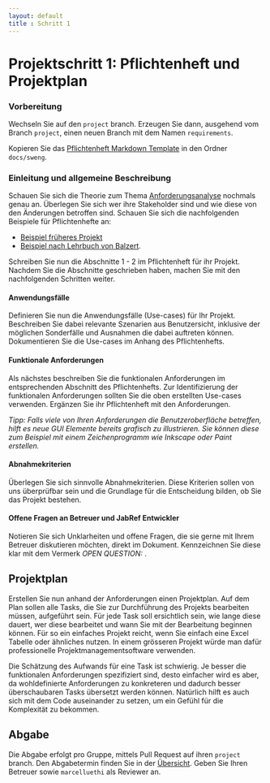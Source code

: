 ```yaml
---
layout: default
title : Schritt 1
---
```

# Projektschritt 1: Pflichtenheft und Projektplan

### Vorbereitung
Wechseln Sie auf den `project` branch. 
Erzeugen Sie dann, ausgehend vom Branch `project`, einen neuen Branch mit dem Namen `requirements`. 


Kopieren Sie das [Pflichtenheft Markdown Template](https://raw.githubusercontent.com/unibas-marcelluethi/software-engineering/main/docs/project/templates/pflichtenheft-template.md) in den Ordner ```docs/sweng```.


### Einleitung und allgemeine Beschreibung

Schauen Sie sich die Theorie zum Thema [Anforderungsanalyse](../week6) nochmals genau an. Überlegen Sie sich wer ihre Stakeholder sind und wie diese von den Änderungen betroffen sind. Schauen Sie sich die nachfolgenden Beispiele für Pflichtenhefte an:

* [Beispiel früheres Projekt](https://adam.unibas.ch/goto_adam_file_1480294_download.html)
* [Beispiel nach Lehrbuch von Balzert](https://adam.unibas.ch/goto_adam_file_1474955_download.html).


Schreiben Sie nun die Abschnitte 1 - 2 im Pflichtenheft für ihr Projekt. Nachdem Sie die Abschnitte geschrieben haben, machen Sie mit den nachfolgenden Schritten weiter. 

#### Anwendungsfälle

Definieren Sie nun die Anwendungsfälle (Use-cases) für Ihr Projekt. Beschreiben Sie dabei relevante Szenarien aus Benutzersicht, inklusive der möglichen Sonderfälle und Ausnahmen die dabei auftreten können. Dokumentieren Sie die Use-cases im Anhang des Pflichtenhefts.

#### Funktionale Anforderungen

Als nächstes beschreiben Sie die funktionalen Anforderungen im entsprechenden Abschnitt des Pflichtenhefts.
Zur Identifizierung der funktionalen Anforderungen sollten Sie die oben erstellten Use-cases verwenden. Ergänzen Sie ihr Pflichtenheft mit den Anforderungen. 


*Tipp: Falls viele von Ihren Anforderungen die Benutzeroberfläche betreffen, hilft es neue GUI Elemente bereits grafisch zu illustrieren. Sie können diese zum Beispiel mit einem
Zeichenprogramm wie Inkscape oder Paint erstellen.*


#### Abnahmekriterien
Überlegen Sie sich sinnvolle Abnahmekriterien. Diese Kriterien sollen von uns überprüfbar sein und die Grundlage für die Entscheidung bilden, ob Sie das Projekt bestehen.


#### Offene Fragen an Betreuer und JabRef Entwickler

Notieren Sie sich Unklarheiten und offene Fragen, die sie gerne mit Ihrem Betreuer diskutieren möchten, direkt im Dokument. Kennzeichnen Sie diese klar mit dem Vermerk *OPEN QUESTION:* .


## Projektplan

Erstellen Sie nun anhand der Anforderungen einen Projektplan. Auf dem Plan sollen alle Tasks, die Sie zur Durchführung des Projekts bearbeiten müssen, aufgeführt sein. Für jede Task soll ersichtlich sein, wie lange diese dauert, wer diese bearbeitet und wann Sie mit der Bearbeitung beginnen
können. Für so ein einfaches Projekt reicht, wenn Sie einfach eine Excel Tabelle oder ähnliches nutzen. In einem grösseren Projekt würde man dafür professionelle Projektmanagementsoftware verwenden. 

Die Schätzung des Aufwands für eine Task ist schwierig. Je besser die funktionalen Anforderungen spezifiziert sind, desto einfacher wird es aber, da wohldefinierte Anforderungen zu konkreteren und dadurch besser überschaubaren Tasks übersetzt werden können. Natürlich hilft es auch sich mit dem Code auseinander zu setzen, um ein Gefühl für die Komplexität zu bekommen.


## Abgabe

Die Abgabe erfolgt pro Gruppe, mittels Pull Request auf ihren `project` branch. Den Abgabetermin finden Sie in der [Übersicht](./project-summary).  Geben Sie Ihren Betreuer sowie ```marcelluethi``` als Reviewer an.


